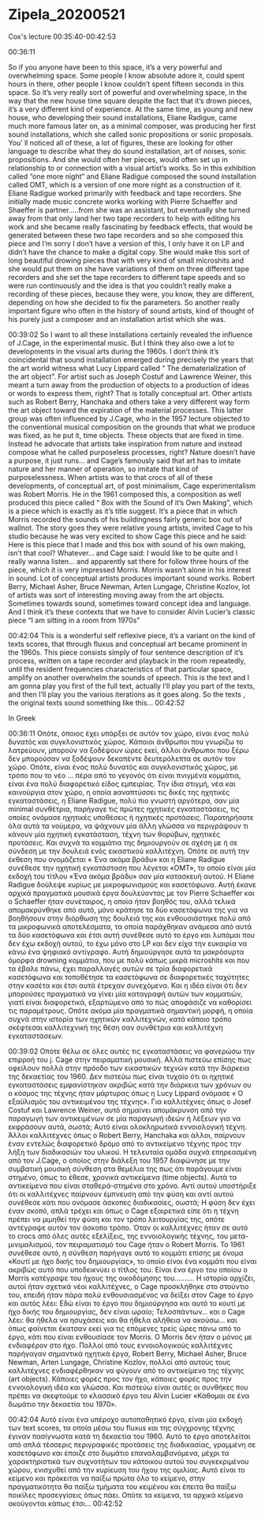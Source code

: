 # Zipela_20200521
Cox's lecture  00:35:40-00:42:53

00:36:11

So if you anyone have been to this space, it’s a very powerful and overwhelming space. Some people I know absolute adore it, could spent hours in there, other people I know couldn’t spent fifteen seconds in this space. So it’s very really sort of powerful and overwhelming space, in the way that the new house time square despite the fact that it’s drown pieces, it’s a very different kind of experience.
At the same time, as young and new house, who developing their sound installations, Eliane Radigue, came much more famous later on, as a minimal composer, was producing her first sound installations, which she called sonic propositions or sonic proposals. You’ ll noticed all of these, a lot of figures, these are looking for other language to describe what they do sound installation, art of noises, sonic propositions. And she would often her pieces, would often set up in relationship to or connection with a visual artist’s works. So in this exhibition called “one more night” and Eliane Radigue composed the sound installation called OMT, which is a version of one more night as a construction of it. Eliane Radigue worked primarily with feedback and tape recorders. She initially made music concrete works working with Pierre Schaeffer  and Shaeffer is partner…..from she was an assistant, but eventually she turned away from that only land her two tape recorders to help with editing his work and she became really fascinating by feedback effects, that would be generated between these two tape recorders and so she composed this piece and I’m sorry I don’t have a version of this, I only have it on LP and didn’t have the chance to make a digital copy. She would make this sort of long beautiful drowing pieces that with very kind of small microshits  and she would put them on she have variations of them on three different tape recorders and she set the tape recorders to different tape speeds and so were run continuously and the idea is that you couldn’t really make a recording of these pieces, because they were, you know, they are different, depending on how she decided to fix the parameters. So another really important figure who often in the history of sound artists, kind of thought of his purely just a composer and an installation artist which she was.

00:39:02
So I want to all these installations certainly revealed the influence of  J.Cage, in the experimental music. But I think they also owe a lot to developments in the visual arts during the 1960s. I don’t think it’s coincidental that sound installation emerged during precisely the years that the art world witness what Lucy Lippard called “ The dematerialization of the art object”. For artist such as Joseph Costuf and Lawrence Weiner, this meant a turn away from the production of objects to a production of ideas or words to express them, right? That is totally conceptual art. Other artists   such as Robert Berry, Hanchaka and others take a very different way form the art object toward the expiration of the material processes. This latter group was often influenced by  J.Cage, who in the 1957 lecture objected to the conventional musical composition on the grounds that what we produce was fixed, as he put it, time objects.
These objects that are fixed in time. Instead he advocate that artists take inspiration from nature and instead compose what he called purposeless processes, right? Nature doesn’t have a purpose, it just runs… and Cage’s famously said that art has to imitate nature and her manner of operation, so imitate that kind of purposelessness. When artists  was to that crocs of all of these developments, of conceptual art, of post minimalism, Cage experimentalism was Robert Morris. He in the 1961 composed this, a composition as well produced this piece called “ Box with the Sound of it’s Own Making”, which is a piece which is exactly as it’s title suggest. It’s a piece that in which Morris recorded the sounds of his buildingness  fairly  generic box out of wallnot. The story goes they were relative young artists, invited Cage to his studio because he was very excited to show Cage this piece and he said: Here is this piece that I made and this box with sound of his own making, isn’t that cool? Whatever… and Cage said: I would like to be quite  and I really wanna listen… and apparently sat there for follow three hours of the piece, which it is very impressed Morris. Morris wasn’t alone in his interest in sound. Lot of conceptual artists produces important sound works. Robert Berry, Michael Asher, Bruce Newman, Arten Lungage, Christine Kozlov, lot of artists was sort of interesting moving away from the art objects. Sometimes towards sound, sometimes toward concept idea and language. And I think it’s these contexts that we have to consider Alvin Lucier’s classic piece “I am sitting in a room from 1970s”

00:42:04 
This is a wonderful self reflexive piece, it’s a variant on the kind of texts scores, that through fluxus and conceptual art became prominent  in the 1960s. This piece consists simply of four sentence description of it’s process, written on a tape recorder and playback in the room repeatedly, until  the resident frequencies characteristics  of that particular space, amplify on another overwhelm the sounds of speech. This is  the text and I am gonna play you first of the full text, actually I’ll play you part of the texts, and then I’ll play you the various iterations as it goes along. So the texts , the original texts sound something like this… 00:42:52    




In Greek

00:36:11
Οπότε, όποιος έχει υπάρξει σε αυτόν τον χώρο, είναι ένας πολύ δυνατός και συγκλονιστικός χώρος. Κάποιοι άνθρωποι που γνωρίζω το λατρεύουν, μπορούν να ξοδέψουν ώρες εκεί, άλλοι άνθρωποι που ξέρω δεν μπορούσαν να ξοδέψουν δεκαπέντε δευτερόλεπτα σε αυτόν τον χώρο. Οπότε, είναι ένας πολύ δυνατός και συγκλονιστικός χώρος, με τρόπο που το νέο … πέρα από το γεγονός ότι είναι πνιγμένα κομμάτια, είναι ένα πολύ διαφορετικό είδος εμπειρίας.
Την ίδια στιγμή, νέα και καινούργια στον χώρο, η οποία aαναπτύσσει τις δικές της ηχητικές εγκαταστάσεις, η Eliane Radigue, πολύ πιο γνωστή αργότερα, σαν μία minimal συνθέτρια, παρήγαγε  τις πρώτες ηχητικές εγκαταστάσεις, τις οποίες ονόμασε ηχητικές υποθέσεις ή ηχητικές προτάσεις. Παρατηρήσατε όλα αυτά τα νούμερα, να ψάχνουν μία άλλη γλώσσα να περιγράψουν τι κάνουν μία ηχητική εγκατάσταση, τέχνη των θορύβων, ηχητικές προτάσεις. Και συχνά τα κομμάτια της δημιουργούν σε σχέση με ή σε σύνδεση με την δουλειά ενός εικαστικού καλλιτέχνη. Οπότε σε αυτή την έκθεση που ονομάζεται « Ένα ακόμα βράδυ» και η Eliane Radigue συνέθεσε την ηχητική εγκατάσταση που λέγεται «OMT», το οποίο είναι μία εκδοχή του τίτλου «Ένα ακόμα βράδυ» σαν μία κατασκευή αυτού. H Eliane Radigue δούλεψε κυρίως με μικροφωνισμούς και κασετόφωνα. Αυτή έκανε αρχικά πραγματικά μουσικά έργα δουλεύοντας με τον Pierre Schaeffer και ο Schaeffer ήταν συνέταιρος, η οποία ήταν βοηθός του, αλλά τελικά απομακρύνθηκε από αυτό, μόνο κράτησε τα δύο κασετόφωνα της για να βοηθήσουν στην διόρθωση της δουλειά της και ενθουσιάστηκε πολύ από τα μικροφωνικά αποτελέσματα, τα οποία παράχθηκαν ανάμεσα από αυτά τα δύο κασετόφωνα  και έτσι αυτή συνέθεσε αυτό το έργο και λυπάμαι που δεν έχω εκδοχή αυτού, το έχω μόνο στο LP και δεν είχα την ευκαιρία να κάνω ένα ψηφιακό αντίγραφο. Aυτή δημιούργησε αυτά τα μακρόσυρτα όμορφα drowning κομμάτια,  που με πολύ κάπως μικρά microshits και που τα έβαλε πάνω, έχει παραλλαγές αυτών σε τρία διαφορετικά κασετόφωνα και τοποθέτησε τα κασετόφωνα σε διαφορετικές ταχύτητες στην κασέτα και έτσι αυτά έτρεχαν συνεχόμενα. Και η ιδέα είναι ότι δεν μπορούσες πραγματικά να γίνει μία καταγραφή αυτών των κομματιών, γιατί είναι διαφορετικά, εξαρτώμενο από το πώς αποφάσιζε να καθορίσει τις παραμέτρους. Οπότε ακόμα μία πραγματικά σημαντική μορφή, η οποία συχνά στην ιστορία των ηχητικών καλλιτεχνών, κατά κάποιο τρόπο σκέφτεσαι καλλιτεχνική της θέση σαν συνθέτρια και καλλιτέχνη εγκαταστάσεων.

00:39:02
Οπότε θέλω σε όλες αυτές τις εγκαταστάσεις να φανερώσω την επιρροή του j. Cage στην πειραματική μουσική. Αλλά πιστεύω επίσης πως οφείλουν πολλά στην πρόοδο των εικαστικών τεχνών κατά την διάρκεια της δεκαετίας του 1960. Δεν πιστεύω πως είναι τυχαίο ότι οι ηχητικέ εγκαταστάσεις εμφανίστηκαν ακριβώς  κατά την διάρκεια των χρόνων ου ο κόσμος της τέχνης ήταν μάρτυρας όπως η Lucy Lippard ονόμασε « O εξαϋλισμός του αντικειμένου της τέχνης». Για καλλιτέχνες όπως ο Josef Costuf και Lawrence Weiner, αυτό σημαίνει απομάκρυνση από την παραγωγή των αντικειμένων σε μία παραγωγή ιδεών ή λέξεων για να εκφράσουν αυτά, σωστά; Αυτό είναι ολοκληρωτικά εννοιολογική τέχνη. Άλλοι καλλιτέχνες όπως ο Robert Berry, Hanchaka και άλλοι, παίρνουν έναν εντελώς διαφορετικό δρόμο από το αντικείμενο τέχνης προς την λήξη των διαδικασιών του υλικού. Η τελευταία ομάδα συχνά επηρεασμένη από τον J.Cage, ο οποίος στην διάλεξη του 1957 διαφώνησε με την συμβατική μουσική σύνθεση στα θεμέλια της πως ότι παράγουμε είναι στημένο, όπως το έθεσε, χρονικά αντικείμενα (time objects).
Αυτά τα αντικείμενα που είναι σταθερά-στημένα στο χρόνο. Αντί αυτού υποστήριξε ότι οι καλλιτέχνες παίρνουν έμπνευση από την φύση και αντί αυτού συνέθεσε κάτι που ονόμασε άσκοπες διαδικασίες, σωστά; Η φύση δεν έχει έναν σκοπό, απλά τρέχει και όπως ο Cage εξαιρετικά είπε ότι η τέχνη πρέπει να μιμηθεί την φύση και τον τρόπο λειτουργίας της, οπότε αντέγραψε αυτόν τον άσκοπο τρόπο. Όταν οι καλλιτέχνες ήταν σε αυτό το crocs από όλες αυτές εξελίξεις, της εννοιολογικής τέχνης, του μετά-μινιμαλισμού, τον πειραματισμό του Cage ήταν ο Robert Morris. To 1961 συνέθεσε αυτό, η σύνθεση παρήγαγε αυτό το κομμάτι επίσης με όνομα «Κουτί με ήχο δικής του δημιουργίας», το οποίο είναι ένα κομμάτι που είναι ακριβώς αυτό που υποδεικνύει ο τίτλος του. Είναι ένα έργο του οποίου ο Morris κατέγραψε του ήχους της οικοδόμησης του………. Η ιστορία αρχίζει, αυτοί ήταν σχετικά νέοι καλλιτέχνες, ο Cage προσκλήθηκε στο στούντιο του, επειδή ήταν πάρα πολύ ενθουσιασμένος να δείξει στον Cage  το έργο και αυτός λέει: Εδώ είναι το έργο που δημιούργησα και αυτό το κουτί με ήχο δικής του δημιουργίας, δεν είναι ωραίο; Τελοσπάντων… και ο Cage λέει: θα ήθελα να ησυχάσεις και θα ήθελα αλήθεια να ακούσω… και όπως φαίνεται έκατσαν εκεί για τις επόμενες τρείς ώρες πάνω από το έργο, κάτι που είναι ενθουσίασε τον Morris. Ο Morris δεν ήταν ο μόνος με ενδιαφέρον στο ήχο. Πολλοί από τους εννοιολογικούς καλλιτέχνες παρήγαγαν σημαντικά ηχητικά έργα, Robert Berry, Michael Asher, Bruce Newman, Arten Lungage, Christine Kozlov, πολλοί από αυτούς τους καλλιτέχνες ενδιαφέρθηκαν να φύγουν από το αντικείμενο της τέχνης (art objects). Κάποιες φορές προς τον ήχο, κάποιες φορές προς την εννοιολογική ιδέα και γλώσσα. Και πιστεύω είναι αυτές οι συνθήκες που πρέπει να σκεφτούμε το κλασσικό έργο του Alvin Lucier «Κάθομαι σε ένα δωμάτιο την δεκαετία του 1970».

00:42:04 
Αυτό είναι ένα υπέροχο αυτοπαθητικό έργο, είναι μία εκδοχή των text scores, τα οποία μέσω του fluxus και της σύγχρονης τέχνης έγιναν πασίγνωστα κατά τη δεκαετία του 1960. Αυτό το έργο αποτελείται από απλά τέσσερις περιγραφικές προτάσεις της διαδικασίας, γραμμένη σε κασετόφωνο και έπαιζε στο δωμάτιο επαναλαμβανόμενα, μέχρι τα χαρακτηριστικά των συχνοτήτων του κάτοικου αυτού του συγκεκριμένου χώρου, ενισχυθεί από την κυρίευση του ήχου της ομιλίας. Αυτό είναι το κείμενο και πρόκειται να παίξω πρώτα όλο το κείμενο, στην πραγματικότητα θα παίξω τμήματα του κειμένου και έπειτα θα παίξω ποικίλες προσεγγίσεις όπως πάει. Οπότε τα κείμενα, τα αρχικά κείμενα ακούγονται κάπως έτσι… 00:42:52

